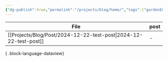 ```yaml
---
{"dg-publish":true,"permalink":"/projects/blog/home/","tags":["gardenEntry"]}
---
```


| File                                                                 | post |
| -------------------------------------------------------------------- | ---- |
| [[Projects/Blog/Post/2024-12-22-test-post\|2024-12-22-test-post]] | \-   |

{ .block-language-dataview}

